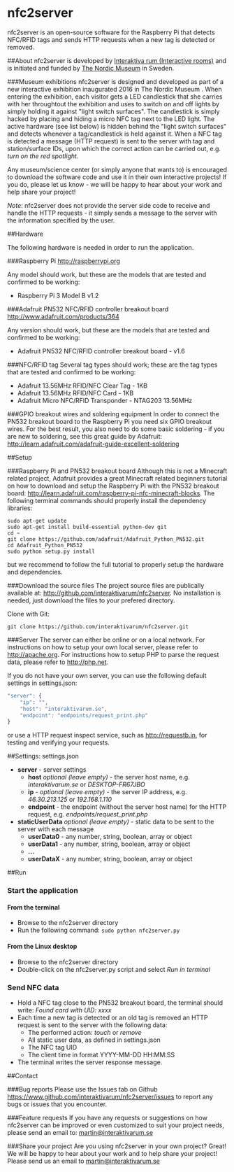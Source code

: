 # nfc2server

nfc2server is an open-source software for the Raspberry Pi that detects NFC/RFID tags and sends HTTP requests when a new tag is detected or removed.

##About
nfc2server is developed by [Interaktiva rum (Interactive rooms)](http://www.interaktivarum.se/en) and is initiated and funded by [The Nordic Museum](http://www.nordiskamuseet.se/en) in Sweden.

###Museum exhibitions
nfc2server is designed and developed as part of a new interactive exhibition inaugurated 2016 in The Nordic Museum .
When entering the exhibition, each visitor gets a LED candlestick that she carries with her throughtout the exhibition and uses to switch on and off lights by simply holding it against "light switch surfaces".
The candlestick is simply hacked by placing and hiding a micro NFC tag next to the LED light.
The active hardware (see list below) is hidden behind the "light switch surfaces" and detects whenever a tag/candlestick is held against it.
When a NFC tag is detected a message (HTTP request) is sent to the server with tag and station/surface IDs, upon which the correct action can be carried out, e.g. *turn on the red spotlight*.

Any museum/science center (or simply anyone that wants to) is encouraged to download the software code and use it in their own interactive projects! If you do, please let us know - we will be happy to hear about your work and help share your project!

*Note*: nfc2server does not provide the server side code to receive and handle the HTTP requests - it simply sends a message to the server with the information specified by the user. 

##Hardware

The following hardware is needed in order to run the application.

###Raspberry Pi
http://raspberrypi.org

Any model should work, but these are the models that are tested and confirmed to be working:
* Raspberry Pi 3 Model B v1.2

###Adafruit PN532 NFC/RFID controller breakout board
http://www.adafruit.com/products/364

Any version should work, but these are the models that are tested and confirmed to be working:
* Adafruit PN532 NFC/RFID controller breakout board - v1.6

###NFC/RFID tag
Several tag types should work; these are the tag types that are tested and confirmed to be working:
* Adafruit 13.56MHz RFID/NFC Clear Tag - 1KB
* Adafruit 13.56MHz RFID/NFC Card - 1KB
* Adafruit Micro NFC/RFID Transponder - NTAG203 13.56MHz

###GPIO breakout wires and soldering equipment
In order to connect the PN532 breakout board to the Raspberry Pi you need six GPIO breakout wires.
For the best result, you also need to do some basic soldering - if you are new to soldering, see this great guide by Adafruit: http://learn.adafruit.com/adafruit-guide-excellent-soldering

##Setup

###Raspberry Pi and PN532 breakout board
Although this is not a Minecraft related project, Adafruit provides a great Minecraft related beginners tutorial on how to download and setup the Raspberry Pi with the PN532 breakout board: http://learn.adafruit.com/raspberry-pi-nfc-minecraft-blocks. 
The following terminal commands should properly install the dependency libraries:
```
sudo apt-get update
sudo apt-get install build-essential python-dev git
cd ~
git clone https://github.com/adafruit/Adafruit_Python_PN532.git
cd Adafruit_Python_PN532
sudo python setup.py install
``` 
but we recommend to follow the full tutorial to properly setup the hardware and dependencies.

###Download the source files
The project source files are publically available at: http://github.com/interaktivarum/nfc2server. No installation is needed, just download the files to your prefered directory.

Clone with Git:
```
git clone https://github.com/interaktivarum/nfc2server.git
``` 

###Server
The server can either be online or on a local network. For instructions on how to setup your own local server, please refer to http://apache.org. 
For instructions how to setup PHP to parse the request data, please refer to http://php.net.

If you do not have your own server, you can use the following default settings in settings.json:
```javascript
"server": {
	"ip": "",
	"host": "interaktivarum.se",
	"endpoint": "endpoints/request_print.php"
}
```
or use a HTTP request inspect service, such as http://requestb.in, for testing and verifying your requests. 

##Settings: settings.json

* **server** - server settings
	* **host** *optional (leave empty)* - the server host name, e.g. *interaktivarum.se* or *DESKTOP-FR67JBO*   
	* **ip** - *optional (leave empty)* - the server IP address, e.g. *46.30.213.125* or *192.168.1.110*
	* **endpoint** - the endpoint (without the server host name) for the HTTP request, e.g. *endpoints/request_print.php*
* **staticUserData** *optional (leave empty)* - static data to be sent to the server with each message
	* **userData0** - any number, string, boolean, array or object
	* **userData1** - any number, string, boolean, array or object
	* **...**
	* **userDataX** - any number, string, boolean, array or object

##Run

### Start the application
#### From the terminal
* Browse to the nfc2server directory 
* Run the following command: ``` sudo python nfc2server.py ```

#### From the Linux desktop
* Browse to the nfc2server directory
* Double-click on the nfc2server.py script and select *Run in terminal*

### Send NFC data
* Hold a NFC tag close to the PN532 breakout board, the terminal should write: *Found card with UID: xxxx*
* Each time a new tag is detected or an old tag is removed an HTTP request is sent to the server with the following data: 
	* The performed action: *touch* or *remove*
	* All static user data, as defined in settings.json
	* The NFC tag UID
	* The client time in format YYYY-MM-DD HH:MM:SS
* The terminal writes the server response message.

##Contact

###Bug reports
Please use the Issues tab on Github https://www.github.com/interaktivarum/nfc2server/issues to report any bugs or issues that you encounter.

###Feature requests
If you have any requests or suggestions on how nfc2server can be improved or even customized to suit your project needs, please send an email to: martin@interaktivarum.se 

###Share your project
Are you using nfc2server in your own project? Great! We will be happy to hear about your work and to help share your project!
Please send us an email to martin@interaktivarum.se


